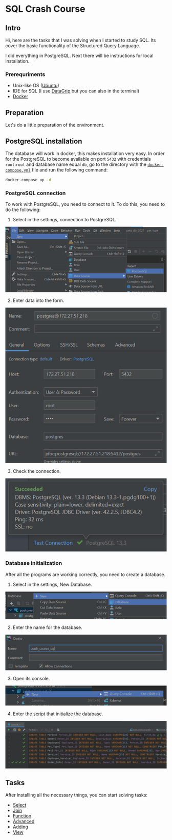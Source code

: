 # SQL Crash Course

## Intro

Hi, here are the tasks that I was solving when I started to study SQL. Its cover the basic functionality of the  Structured Query Language. 

I did everything in PostgreSQL. Next there will be instructions for local installation.

### Prerequriments

-  Unix-like OS ([Ubuntu](https://ubuntu.com/))
- IDE for SQL (I use [DataGrip](https://www.jetbrains.com/datagrip/) but you can also in the terminal)
- [Docker](https://www.docker.com/)

## Preparation

Let's do a little preparation of the environment.

## PostgreSQL installation

The database will work in docker, this makes installation very easy. In order for the PostgreSQL to become available on port `5432` with credentials `root`:`root` and database name equal `db`, go to the directory with the [`docker-compose.yml`](files/docker-compose.yml) file and run the following command:

``` bash
docker-compose up -d
```

  ### PostgreSQL connection

To work with PostgreSQL, you need to connect to it. To do this, you need to do the following:

1. Select in the settings, connection to PostgreSQL.

![image-20210524184749504](images/image-20210524184749504.png)

2. Enter data into the form.

![image-20210524184902177](images/image-20210524184902177.png)

3. Check the connection.

![image-20210524185058272](images/image-20210524185058272.png)

### Database initialization

After all the programs are working correctly, you need to create a database.

1. Select in the settings, New Database.

![image-20210524195757557](images/image-20210524195757557.png)

2. Enter the name for the database.

![image-20210524195856896](images/image-20210524195856896.png)

3. Open its console.

![image-20210524195921849](images/image-20210524195921849.png)

4. Enter the [script](files/init.sql) that initialize the database.

![image-20210524200007755](images/image-20210524200007755.png)

## Tasks

After installing all the necessary things, you can start solving tasks: 

- [Select](files/select.md)
- [Join](files/join.md)
- [Function](files/function.md)
- [Advanced](files/advanced.md)
- [Adding](files/adding.md)
- [View](files/view.md)





